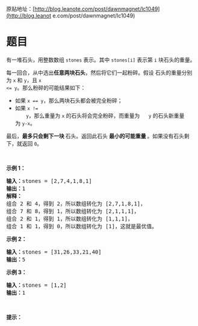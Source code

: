 原贴地址：[http://blog.leanote.com/post/dawnmagnet/lc1049](http://blog.leanot
e.com/post/dawnmagnet/lc1049)
# 题目
<p>有一堆石头，用整数数组&nbsp;<code>stones</code> 
表示。其中&nbsp;<code>stones[i]</code> 表示第 <code>i</code> 
块石头的重量。</p>
<p>每一回合，从中选出<strong>任意两块石头</strong>，然后将它们一起粉碎。假设
石头的重量分别为&nbsp;<code>x</code> 和&nbsp;<code>y</code>，且&nbsp;<code>x 
&lt;= y</code>。那么粉碎的可能结果如下：</p>
<ul>
    <li>如果&nbsp;<code>x == y</code>，那么两块石头都会被完全粉碎；</li>
    <li>如果&nbsp;<code>x != 
    y</code>，那么重量为&nbsp;<code>x</code>&nbsp;的石头将会完全粉碎，而重量为
    &nbsp;<code>y</code>&nbsp;的石头新重量为&nbsp;<code>y-x</code>。</li>
</ul>
<p>最后，<strong>最多只会剩下一块 </strong>石头。返回此石头 
<strong>最小的可能重量 </strong>。如果没有石头剩下，就返回 
<code>0</code>。</p>
<p>&nbsp;</p>
<p><strong>示例 1：</strong></p>
<pre><strong>输入：</strong>stones = [2,7,4,1,8,1]
<strong>输出：</strong>1
<strong>解释：</strong>
组合 2 和 4，得到 2，所以数组转化为 [2,7,1,8,1]，
组合 7 和 8，得到 1，所以数组转化为 [2,1,1,1]，
组合 2 和 1，得到 1，所以数组转化为 [1,1,1]，
组合 1 和 1，得到 0，所以数组转化为 [1]，这就是最优值。
</pre>
<p><strong>示例 2：</strong></p>
<pre><strong>输入：</strong>stones = [31,26,33,21,40]
<strong>输出：</strong>5
</pre>
<p><strong>示例 3：</strong></p>
<pre><strong>输入：</strong>stones = [1,2]
<strong>输出：</strong>1
</pre>
<p>&nbsp;</p>
<p><strong>提示：</strong></p>